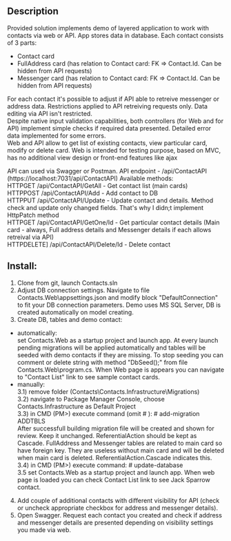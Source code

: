 ## Description
Provided solution implements demo of layered application to work with contacts via web or API. App stores data in database.
Each contact consists of 3 parts:
- Contact card 
- FullAddress card (has relation to Contact card: FK => Contact.Id. Can be hidden from API requests)
- Messenger card (has relation to Contact card: FK => Contact.Id. Can be hidden from API requests)

For each contact it's possible to adjust if API able to retreive messenger or address data. Restrictions applied to API retreiving requests only. Data editing via API isn't restricted.  
Despite native input validation capabilities, both controllers (for Web and for API) implement simple checks if required data presented. Detailed error data implemented for some errors.  
Web and API allow to get list of existing contacts, view particular card, modify or delete card. Web is intended for testing purpose, based on MVC, has no additional view design or front-end features like ajax

API can used via Swagger or Postman. API endpoint - /api/ContactAPI (https://localhost:7031/api/ContactAPI)
Available methods:  
HTTPGET /api/ContactAPI/GetAll - Get contact list (main cards)  
HTTPPOST /api/ContactAPI/Add - Add contact to DB  
HTTPPUT /api/ContactAPI/Update - Update contact and details. Method check and update only changed fields. That's why I didn;t implement HttpPatch method  
HTTPGET /api/ContactAPI/GetOne/Id - Get particular contact details (Main card - always, Full address details and Messenger details if each allows retreival via API)  
HTTPDELETE] /api/ContactAPI/Delete/Id - Delete contact

## Install:
1) Clone from git, launch Contacts.sln
2) Adjust DB connection settings. Navigate to file Contacts.Web\appsettings.json and modify block "DefaultConnection" to fit your DB connection parameters. Demo uses MS SQL Server, DB is created automatically on model creating.
3) Create DB, tables and demo contact:
- automatically:  
set Contacts.Web as a startup project and launch app. At every launch pending migrations will be applied automatically and tables will be seeded with demo contacts if they are missing. To stop seeding you can comment or delete string with method "DbSeed();" from file Contacts.Web\program.cs. 
When Web page is appears you can navigate to "Contact List" link to see sample contact cards. 
- manually:  
3.1) remove folder (Contacts\Contacts.Infrastructure\Migrations\)  
3.2) navigate to Package Manager Console, choose Contacts.Infrastructure as Default Project  
3.3) in CMD (PM>) execute command (omit # ): # add-migration ADDTBLS  
After successfull building migration file will be created and shown for review. Keep it unchanged. ReferentialAction should be kept as Cascade. 
FullAddress and Messenger tables are related to main card so have foreign key. They are useless without main card and will be deleted when main card is deleted. ReferentialAction.Cascade indicates this.  
3.4) in CMD (PM>) execute command: # update-database  
3.5 set Contacts.Web as a startup project and launch app. When web page is loaded you can check Contact List link to see Jack Sparrow contact.  
4) Add couple of additional contacts with different visibility for API (check or uncheck appropriate checkbox for address and messenger details).  
5) Open Swagger. Request each contact you created and check if address and messenger details are presented depending on visibility settings you made via web.
